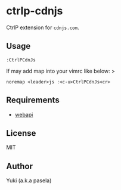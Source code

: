 ctrlp-cdnjs
===========

CtrlP extension for `cdnjs.com`.

Usage
-----

```vim
:CtrlPCdnJs
```

If may add map into your vimrc like below: >

```vim
noremap <leader>js :<c-u>CtrlPCdnJs<cr>
```

Requirements
------------

- [webapi](https://github.com/mattn/webapi-vim)

License
-------

MIT

Author
------

Yuki (a.k.a pasela)
